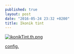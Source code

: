 ```yaml
---
published: true
layout: post
date: "2016-05-24 23:32 +0200"
title: Ikonik tint
---
```

[![ikonikTint.th.png](https://images.weserv.nl/?url=//cdn.scrot.moe/images/2016/05/24/ikonikTint.th.png)](https://images.weserv.nl/?url=//cdn.scrot.moe/images/2016/05/24/ikonikTint.png)

[config.](https://raw.githubusercontent.com/brontosaurusrex/postbang/master/.config/tint2/tint2rcIkonik)
